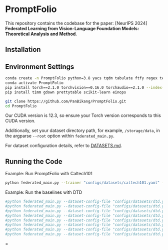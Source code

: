 # PromptFolio

This repository contains the codebase for the paper: [NeurIPS 2024] **Federated Learning from Vision-Language Foundation Models: Theoretical Analysis and Method**.

## Installation

## Environment Settings

```bash
conda create -n PromptFolio python=3.8 yacs tqdm tabulate ftfy regex tensorboard
conda activate PromptFolio
pip install torch==2.1.0 torchvision==0.16.0 torchaudio==2.1.0 --index-url https://download.pytorch.org/whl/cu121
pip install timm gdown prettytable scikit-learn einops 

git clone https://github.com/PanBikang/PromptFolio.git
cd PromptFolio
```
Our CUDA version is 12.3, so ensure your Torch version corresponds to this CUDA version.

Additionally, set your dataset directory path, for example, `/storage/data`, in the argparse `--root` option within `federated_main.py`.

For dataset configuration details, refer to [DATASETS.md](DATASETS.md).

## Running the Code

Example: Run PromptFolio with Caltech101
```bash
python federated_main.py --trainer "configs/datasets/caltech101.yaml" --model fedavg --trainer PromptFolio --frac_p 0.4 --num_users 10 --beta 0.3 --round 10 
```

Example: Run the baselines with DTD
```bash
#python federated_main.py --dataset-config-file "configs/datasets/dtd.yaml" --num_users 10 --beta 0.3 --round 10 --model local --trainer PromptFL # CoOp
#python federated_main.py --dataset-config-file "configs/datasets/dtd.yaml" --num_users 10 --beta 0.3 --round 10 --model fedavg --trainer PromptFL # PromptFL
#python federated_main.py --dataset-config-file "configs/datasets/dtd.yaml" --num_users 10 --beta 0.3 --round 10 --model fedavg --trainer PromptFLFT # PromptFL+FT
#python federated_main.py --dataset-config-file "configs/datasets/dtd.yaml" --num_users 10 --beta 0.3 --round 10 --model fedavg --trainer PromptFL --fedprox_mu 1.0 # PromptFL+FedProx (e.g., with mu=1.0)
#python federated_main.py --dataset-config-file "configs/datasets/dtd.yaml" --num_users 10 --beta 0.3 --round 10 --model fedavg --trainer PromptFLFedPer
#python federated_main.py --dataset-config-file "configs/datasets/dtd.yaml" --num_users 10 --beta 0.3 --round 10 --model fedavg --trainer PromptFLFedAMP
#python federated_main.py --dataset-config-file "configs/datasets/dtd.yaml" --num_users 10 --beta 0.3 --round 10 --model fedavg --trainer FedTPG
#python federated_main.py --dataset-config-file "configs/datasets/dtd.yaml" --num_users 10 --beta 0.3 --round 10 --model fedavg --trainer pFedPrompt
```
=
